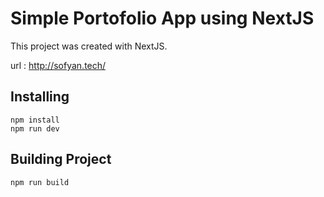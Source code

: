 # Simple Portofolio App using NextJS

This project was created with NextJS.

url : http://sofyan.tech/

## Installing
    npm install
    npm run dev

## Building Project
    npm run build
